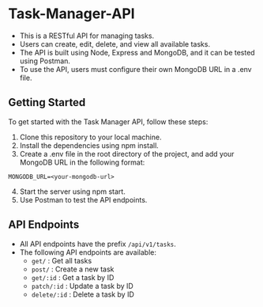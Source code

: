 # Task-Manager-API

- This is a RESTful API for managing tasks.
- Users can create, edit, delete, and view all available tasks. 
- The API is built using Node, Express and MongoDB, and it can be tested using Postman. 
- To use the API, users must configure their own MongoDB URL in a .env file.

## Getting Started
To get started with the Task Manager API, follow these steps:
1. Clone this repository to your local machine.
2. Install the dependencies using npm install.
3. Create a .env file in the root directory of the project, and add your MongoDB URL in the following format:
```
MONGODB_URL=<your-mongodb-url>
```
4. Start the server using npm start.
5. Use Postman to test the API endpoints.

## API Endpoints
- All API endpoints have the prefix ` /api/v1/tasks `. 
- The following API endpoints are available:
  - `get/` : Get all tasks
  - `post/` : Create a new task
  - `get/:id` : Get a task by ID
  - `patch/:id` : Update a task by ID
  - `delete/:id` : Delete a task by ID
